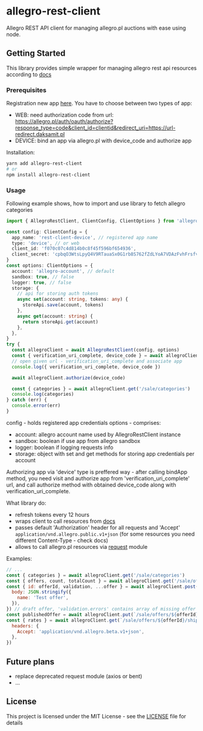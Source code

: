 # allegro-rest-client

Allegro REST API client for managing allegro.pl auctions with ease using node.

## Getting Started

This library provides simple wrapper for managing allegro rest api resources according to [docs](https://developer.allegro.pl/documentation/)

### Prerequisites

Registration new app [here](https://apps.developer.allegro.pl.allegrosandbox.pl).
You have to choose between two types of app:

- WEB: need authorization code from url: <https://allegro.pl/auth/oauth/authorize?response_type=code&client_id=clientid&redirect_uri=https://url-redirect.daksamit.pl>
- DEVICE: bind an app via allegro.pl with device_code and authorize app

Installation:

```sh
yarn add allegro-rest-client
# or
npm install allegro-rest-client
```

### Usage

Following example shows, how to import and use library to fetch allegro categories

```ts
import { AllegroRestClient, ClientConfig, ClientOptions } from 'allegro-rest-client'

const config: ClientConfig = {
  app_name: 'rest-client-device', // registered app name
  type: 'device', // or web
  client_id: 'f070c07c4d814b0c8f45f596bf654936',
  client_secret: 'cpbqO3WtsLpyQ4V9RTauaSx0G1rb8S762fZdLYoA7VDAzFvhFrsfvJJIbqMAjyMs',
}
const options: ClientOptions = {
  account: 'allegro-account', // default
  sandbox: true, // false
  logger: true, // false
  storage: {
    // api for storing auth tokens
    async set(account: string, tokens: any) {
      storeApi.save(account, tokens)
    },
    async get(account: string) {
      return storeApi.get(account)
    },
  },
}
try {
  const allegroClient = await AllegroRestClient(config, options)
  const { verification_uri_complete, device_code } = await allegroClient.bindApp()
  // open given url - verification_uri_complete and associate app
  console.log({ verification_uri_complete, device_code })

  await allegroClient.authorize(device_code)

  const { categories } = await allegroClient.get('/sale/categories')
  console.log(categories)
} catch (err) {
  console.error(err)
}
```

config - holds registered app credentials
options - comprises:

- account: allegro account name used by AllegroRestClient instance
- sandbox: boolean if use app from allegro sandbox
- logger: boolean if logging requests info
- storage: object with set and get methods for storing app credentials per account

Authorizing app via 'device' type is preffered way - after calling bindApp method, you need visit and authorize app from 'verification_uri_complete' url, and call authorize method with obtained device_code along with verification_uri_complete.

What library do:

- refresh tokens every 12 hours
- wraps client to call resources from [docs](https://developer.allegro.pl/documentation/)
- passes default 'Authorization' header for all requests and 'Accept' `application/vnd.allegro.public.v1+json` (for some resources you need different Content-Type - check docs)
- allows to call allegro.pl resources via [request](https://www.npmjs.com/package/request) module

Examples:

```js
// ...
const { categories } = await allegroClient.get('/sale/categories')
const { offers, count, totalCount } = await allegroClient.get('/sale/offers')
const { id: offerId, validation, ...offer } = await allegroClient.post('/sale/offers', {
  body: JSON.stringify({
    name: 'Test offer',
  }),
}) // draft offer, 'validation.errors' contains array of missing offer data
const publishedOffer = await allegroClient.put(`/sale/offers/${offerId}`) // complete draft offer and publish
const { rates } = await allegroClient.get(`/sale/offers/${offerId}/shipping-rates`, {
  headers: {
    Accept: 'application/vnd.allegro.beta.v1+json',
  },
})
```

## Future plans

- replace deprecated request module (axios or bent)
- ...

## License

This project is licensed under the MIT License - see the [LICENSE](LICENSE) file for details
